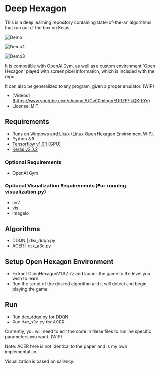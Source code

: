 # Deep Hexagon

This is a deep learning repository containing state-of-the-art algorithms that run out of the box on Keras.

![Demo](https://gifyu.com/image/bnjP)

![Demo2](https://gifyu.com/image/bnjX)

![Demo3](https://gifyu.com/image/bn02)

It is compatible with OpenAI Gym, as well as a custom environment 'Open Hexagon' played with screen pixel information, which is included with the repo.

It can also be generalized to any program, given a proper emulator. (WIP)

- [Videos] (https://www.youtube.com/channel/UCvC0mlbgqEURZF7IkQKfbYg)
- License: MIT

## Requirements

- Runs on Windows and Linux (Linux Open Hexagon Environment WIP).
- Python 3.5
- [Tensorflow v1.0.1 (GPU)](https://github.com/tensorflow/tensorflow)
- [Keras v2.0.2](https://github.com/fchollet/keras)

### Optional Requirements

- OpenAI Gym

### Optional Visualization Requirements (For running visualization.py)

- cv2
- vis
- imageio

## Algorithms

- DDQN | dex_ddqn.py
- ACER | dex_a3c.py

## Setup Open Hexagon Environment

- Extract OpenHexagonV1.92.7z and launch the game to the level you wish to learn.
- Run the script of the desired algorithm and it will detect and begin playing the game.

## Run

- Run dex_ddqn.py for DDQN
- Run dex_a3c.py for ACER

Currently, you will need to edit the code in these files to run the specific parameters you want. (WIP)

Note: ACER here is not identical to the paper, and is my own implementation.

Visualization is based on saliency.